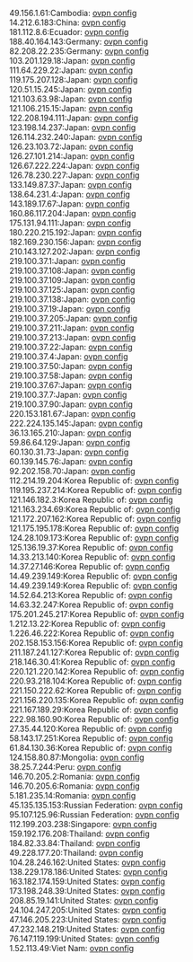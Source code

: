 49.156.1.61:Cambodia: [ovpn config](vpn/49_156_1_61.ovpn)  
14.212.6.183:China: [ovpn config](vpn/14_212_6_183.ovpn)  
181.112.8.6:Ecuador: [ovpn config](vpn/181_112_8_6.ovpn)  
188.40.164.143:Germany: [ovpn config](vpn/188_40_164_143.ovpn)  
82.208.22.235:Germany: [ovpn config](vpn/82_208_22_235.ovpn)  
103.201.129.18:Japan: [ovpn config](vpn/103_201_129_18.ovpn)  
111.64.229.22:Japan: [ovpn config](vpn/111_64_229_22.ovpn)  
119.175.207.128:Japan: [ovpn config](vpn/119_175_207_128.ovpn)  
120.51.15.245:Japan: [ovpn config](vpn/120_51_15_245.ovpn)  
121.103.63.98:Japan: [ovpn config](vpn/121_103_63_98.ovpn)  
121.106.215.15:Japan: [ovpn config](vpn/121_106_215_15.ovpn)  
122.208.194.111:Japan: [ovpn config](vpn/122_208_194_111.ovpn)  
123.198.14.237:Japan: [ovpn config](vpn/123_198_14_237.ovpn)  
126.114.232.240:Japan: [ovpn config](vpn/126_114_232_240.ovpn)  
126.23.103.72:Japan: [ovpn config](vpn/126_23_103_72.ovpn)  
126.27.101.214:Japan: [ovpn config](vpn/126_27_101_214.ovpn)  
126.67.222.224:Japan: [ovpn config](vpn/126_67_222_224.ovpn)  
126.78.230.227:Japan: [ovpn config](vpn/126_78_230_227.ovpn)  
133.149.87.37:Japan: [ovpn config](vpn/133_149_87_37.ovpn)  
138.64.231.4:Japan: [ovpn config](vpn/138_64_231_4.ovpn)  
143.189.17.67:Japan: [ovpn config](vpn/143_189_17_67.ovpn)  
160.86.117.204:Japan: [ovpn config](vpn/160_86_117_204.ovpn)  
175.131.94.111:Japan: [ovpn config](vpn/175_131_94_111.ovpn)  
180.220.215.192:Japan: [ovpn config](vpn/180_220_215_192.ovpn)  
182.169.230.156:Japan: [ovpn config](vpn/182_169_230_156.ovpn)  
210.143.127.202:Japan: [ovpn config](vpn/210_143_127_202.ovpn)  
219.100.37.1:Japan: [ovpn config](vpn/219_100_37_1.ovpn)  
219.100.37.108:Japan: [ovpn config](vpn/219_100_37_108.ovpn)  
219.100.37.109:Japan: [ovpn config](vpn/219_100_37_109.ovpn)  
219.100.37.125:Japan: [ovpn config](vpn/219_100_37_125.ovpn)  
219.100.37.138:Japan: [ovpn config](vpn/219_100_37_138.ovpn)  
219.100.37.19:Japan: [ovpn config](vpn/219_100_37_19.ovpn)  
219.100.37.205:Japan: [ovpn config](vpn/219_100_37_205.ovpn)  
219.100.37.211:Japan: [ovpn config](vpn/219_100_37_211.ovpn)  
219.100.37.213:Japan: [ovpn config](vpn/219_100_37_213.ovpn)  
219.100.37.22:Japan: [ovpn config](vpn/219_100_37_22.ovpn)  
219.100.37.4:Japan: [ovpn config](vpn/219_100_37_4.ovpn)  
219.100.37.50:Japan: [ovpn config](vpn/219_100_37_50.ovpn)  
219.100.37.58:Japan: [ovpn config](vpn/219_100_37_58.ovpn)  
219.100.37.67:Japan: [ovpn config](vpn/219_100_37_67.ovpn)  
219.100.37.7:Japan: [ovpn config](vpn/219_100_37_7.ovpn)  
219.100.37.90:Japan: [ovpn config](vpn/219_100_37_90.ovpn)  
220.153.181.67:Japan: [ovpn config](vpn/220_153_181_67.ovpn)  
222.224.135.145:Japan: [ovpn config](vpn/222_224_135_145.ovpn)  
36.13.165.210:Japan: [ovpn config](vpn/36_13_165_210.ovpn)  
59.86.64.129:Japan: [ovpn config](vpn/59_86_64_129.ovpn)  
60.130.31.73:Japan: [ovpn config](vpn/60_130_31_73.ovpn)  
60.139.145.76:Japan: [ovpn config](vpn/60_139_145_76.ovpn)  
92.202.158.70:Japan: [ovpn config](vpn/92_202_158_70.ovpn)  
112.214.19.204:Korea Republic of: [ovpn config](vpn/112_214_19_204.ovpn)  
119.195.237.214:Korea Republic of: [ovpn config](vpn/119_195_237_214.ovpn)  
121.146.182.3:Korea Republic of: [ovpn config](vpn/121_146_182_3.ovpn)  
121.163.234.69:Korea Republic of: [ovpn config](vpn/121_163_234_69.ovpn)  
121.172.207.162:Korea Republic of: [ovpn config](vpn/121_172_207_162.ovpn)  
121.175.195.178:Korea Republic of: [ovpn config](vpn/121_175_195_178.ovpn)  
124.28.109.173:Korea Republic of: [ovpn config](vpn/124_28_109_173.ovpn)  
125.136.19.37:Korea Republic of: [ovpn config](vpn/125_136_19_37.ovpn)  
14.33.213.140:Korea Republic of: [ovpn config](vpn/14_33_213_140.ovpn)  
14.37.27.146:Korea Republic of: [ovpn config](vpn/14_37_27_146.ovpn)  
14.49.239.149:Korea Republic of: [ovpn config](vpn/14_49_239_149.ovpn)  
14.49.239.149:Korea Republic of: [ovpn config](vpn/14_49_239_149.ovpn)  
14.52.64.213:Korea Republic of: [ovpn config](vpn/14_52_64_213.ovpn)  
14.63.32.247:Korea Republic of: [ovpn config](vpn/14_63_32_247.ovpn)  
175.201.245.217:Korea Republic of: [ovpn config](vpn/175_201_245_217.ovpn)  
1.212.13.22:Korea Republic of: [ovpn config](vpn/1_212_13_22.ovpn)  
1.226.46.222:Korea Republic of: [ovpn config](vpn/1_226_46_222.ovpn)  
202.158.153.156:Korea Republic of: [ovpn config](vpn/202_158_153_156.ovpn)  
211.187.241.127:Korea Republic of: [ovpn config](vpn/211_187_241_127.ovpn)  
218.146.30.41:Korea Republic of: [ovpn config](vpn/218_146_30_41.ovpn)  
220.121.220.142:Korea Republic of: [ovpn config](vpn/220_121_220_142.ovpn)  
220.93.218.104:Korea Republic of: [ovpn config](vpn/220_93_218_104.ovpn)  
221.150.222.62:Korea Republic of: [ovpn config](vpn/221_150_222_62.ovpn)  
221.156.220.135:Korea Republic of: [ovpn config](vpn/221_156_220_135.ovpn)  
221.167.189.29:Korea Republic of: [ovpn config](vpn/221_167_189_29.ovpn)  
222.98.160.90:Korea Republic of: [ovpn config](vpn/222_98_160_90.ovpn)  
27.35.44.120:Korea Republic of: [ovpn config](vpn/27_35_44_120.ovpn)  
58.143.17.251:Korea Republic of: [ovpn config](vpn/58_143_17_251.ovpn)  
61.84.130.36:Korea Republic of: [ovpn config](vpn/61_84_130_36.ovpn)  
124.158.80.87:Mongolia: [ovpn config](vpn/124_158_80_87.ovpn)  
38.25.7.244:Peru: [ovpn config](vpn/38_25_7_244.ovpn)  
146.70.205.2:Romania: [ovpn config](vpn/146_70_205_2.ovpn)  
146.70.205.6:Romania: [ovpn config](vpn/146_70_205_6.ovpn)  
5.181.235.14:Romania: [ovpn config](vpn/5_181_235_14.ovpn)  
45.135.135.153:Russian Federation: [ovpn config](vpn/45_135_135_153.ovpn)  
95.107.125.96:Russian Federation: [ovpn config](vpn/95_107_125_96.ovpn)  
112.199.203.238:Singapore: [ovpn config](vpn/112_199_203_238.ovpn)  
159.192.176.208:Thailand: [ovpn config](vpn/159_192_176_208.ovpn)  
184.82.33.84:Thailand: [ovpn config](vpn/184_82_33_84.ovpn)  
49.228.177.20:Thailand: [ovpn config](vpn/49_228_177_20.ovpn)  
104.28.246.162:United States: [ovpn config](vpn/104_28_246_162.ovpn)  
138.229.178.186:United States: [ovpn config](vpn/138_229_178_186.ovpn)  
163.182.174.159:United States: [ovpn config](vpn/163_182_174_159.ovpn)  
173.198.248.39:United States: [ovpn config](vpn/173_198_248_39.ovpn)  
208.85.19.141:United States: [ovpn config](vpn/208_85_19_141.ovpn)  
24.104.247.205:United States: [ovpn config](vpn/24_104_247_205.ovpn)  
47.146.205.223:United States: [ovpn config](vpn/47_146_205_223.ovpn)  
47.232.148.219:United States: [ovpn config](vpn/47_232_148_219.ovpn)  
76.147.119.199:United States: [ovpn config](vpn/76_147_119_199.ovpn)  
1.52.113.49:Viet Nam: [ovpn config](vpn/1_52_113_49.ovpn)  
